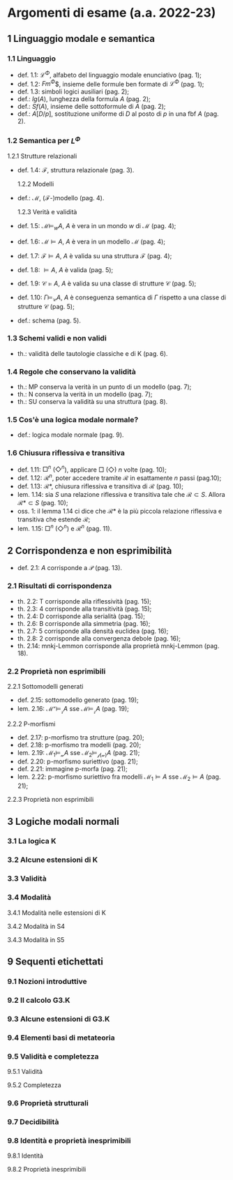 # Argomenti di esame (a.a. 2022-23)

## 1 Linguaggio modale e semantica

### 1.1 Linguaggio

- def. 1.1: $\mathcal{L}^\Phi$, alfabeto del linguaggio modale enunciativo
  (pag. 1);
- def. 1.2: $Fm^\Phi$$, insieme delle formule ben formate di $\mathcal{L}^\Phi$
  (pag. 1);
- def. 1.3: simboli logici ausiliari (pag. 2);
- def.: $lg(A)$, lunghezza della formula $A$ (pag. 2);
- def.: $Sf(A)$, insieme delle sottoformule di $A$ (pag. 2);
- def.: $A[D/p]$, sostituzione uniforme di $D$ al posto di $p$ in una fbf $A$
  (pag. 2).

### 1.2 Semantica per $L^\Phi$

1.2.1 Strutture relazionali

- def. 1.4: $\mathcal{F}$, struttura relazionale (pag. 3).

  1.2.2 Modelli

- def.: $\mathcal{M}$, ($\mathcal{F}$-)modello (pag. 4).

  1.2.3 Verità e validità

- def. 1.5: $\mathcal{M} \models_w A$, $A$ è vera in un mondo $w$ di
  $\mathcal{M}$ (pag. 4);
- def. 1.6: $\mathcal{M} \models A$, $A$ è vera in un modello $\mathcal{M}$
  (pag. 4);
- def. 1.7: $\mathcal{F} \models A$, $A$ è valida su una struttura $\mathcal{F}$
  (pag. 4);
- def. 1.8: $\models A$, $A$ è valida (pag. 5);
- def. 1.9: $\mathcal{C} \models A$, $A$ è valida su una classe di strutture
  $\mathcal{C}$ (pag. 5);
- def. 1.10: $\Gamma \models_{\mathcal{C}} A$, $A$ è conseguenza semantica di
  $\Gamma$ rispetto a una classe di strutture $\mathcal{C}$ (pag. 5);
- def.: schema (pag. 5).

### 1.3 Schemi validi e non validi

- th.: validità delle tautologie classiche e di K (pag. 6).

### 1.4 Regole che conservano la validità

- th.: MP conserva la verità in un punto di un modello (pag. 7);
- th.: N conserva la verità in un modello (pag. 7);
- th.: SU conserva la validità su una struttura (pag. 8).

### 1.5 Cos'è una logica modale normale?

- def.: logica modale normale (pag. 9).

### 1.6 Chiusura riflessiva e transitiva

- def. 1.11: $\Box^n$ ($\Diamond^n$), applicare $\Box$ ($\Diamond$) $n$ volte
  (pag. 10);
- def. 1.12: $\mathcal{R}^n$, poter accedere tramite $\mathcal{R}$ in
  esattamente $n$ passi (pag.10);
- def. 1.13: $\mathcal{R}*$, chiusura riflessiva e transitiva di $\mathcal{R}$
  (pag. 10);
- lem. 1.14: sia $S$ una relazione riflessiva e transitiva tale che
  $\mathcal{R} \subset S$. Allora $\mathcal{R}* \subset S$ (pag. 10);
- oss. 1: il lemma 1.14 ci dice che $\mathcal{R}*$ è la più piccola relazione riflessiva e
  transitiva che estende $\mathcal{R}$;
- lem. 1.15: $\Box^n$ ($\Diamond^n$) e $\mathcal{R}^n$ (pag. 11).

## 2 Corrispondenza e non esprimibilità

- def. 2.1: $A$ corrisponde a $\mathcal{P}$ (pag. 13).

### 2.1 Risultati di corrispondenza

- th. 2.2: T corrisponde alla riflessività (pag. 15);
- th. 2.3: 4 corrisponde alla transitività (pag. 15);
- th. 2.4: D corrisponde alla serialità (pag. 15);
- th. 2.6: B corrisponde alla simmetria (pag. 16);
- th. 2.7: 5 corrisponde alla densità euclidea (pag. 16);
- th. 2.8: 2 corrisponde alla convergenza debole (pag. 16);
- th. 2.14: mnkj-Lemmon corrisponde alla proprietà mnkj-Lemmon (pag. 18).

### 2.2 Proprietà non esprimibili

2.2.1 Sottomodelli generati
- def. 2.15: sottomodello generato (pag. 19);
- lem. 2.16: $\mathcal{M}^\mathcal{v} \models_{\mathcal{z}} A$ sse $\mathcal{M} \models_{\mathcal{z}}A$ (pag. 19);

2.2.2 P-morfismi
- def. 2.17: p-morfismo tra strutture (pag. 20);
- def. 2.18: p-morfismo tra modelli (pag. 20);
- lem. 2.19: $\mathcal{M_1} \models_{\mathcal{w}} A$ sse $\mathcal{M_2} \models_{\mathcal{f(w)}}A$ (pag. 21);
- def. 2.20: p-morfismo suriettivo (pag. 21);
- def. 2.21: immagine p-morfa (pag. 21);
- lem. 2.22: p-morfismo suriettivo fra modelli $\mathcal{M_1} \models A$ sse $\mathcal{M_2} \models A$ (pag. 21);

2.2.3 Proprietà non esprimibili

## 3 Logiche modali normali

### 3.1 La logica K

### 3.2 Alcune estensioni di K

### 3.3 Validità

### 3.4 Modalità

3.4.1 Modalità nelle estensioni di K

3.4.2 Modalità in S4

3.4.3 Modalità in S5

## 9 Sequenti etichettati

### 9.1 Nozioni introduttive

### 9.2 Il calcolo G3.K

### 9.3 Alcune estensioni di G3.K

### 9.4 Elementi basi di metateoria

### 9.5 Validità e completezza

9.5.1 Validità

9.5.2 Completezza

### 9.6 Proprietà strutturali

### 9.7 Decidibilità

### 9.8 Identità e proprietà inesprimibili

9.8.1 Identità

9.8.2 Proprietà inesprimibili

